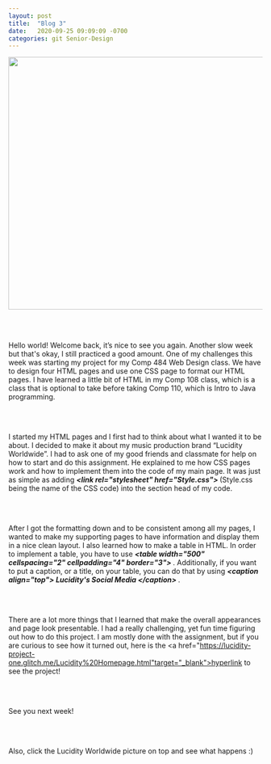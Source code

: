 ```yaml
---
layout: post
title:  "Blog 3"
date:   2020-09-25 09:09:09 -0700
categories: git Senior-Design
---
```

<html>
<style>

body {
background-image: url("https://images.unsplash.com/photo-1502239608882-93b729c6af43?ixlib=rb-1.2.1&ixid=eyJhcHBfaWQiOjEyMDd9&w=1000&q=80");
background-size: cover;
background-color:#C0C0C0;
}
html, body, h1, h2, h3, h4, h5, h6, p {
color:white;
}

</style>

<center> <a href= "https://lucidity-project-one.glitch.me/Lucidity%20Homepage.html" draggable="false" target="_blank"><img src="https://i.imgur.com/Qq7cejw.jpg" draggable="false" height="500" width="900"> </a> </center> 

<br> <br>

<p> Hello world! Welcome back, it’s nice to see you again. Another slow week but that's okay, I still practiced a good amount. One of my challenges this week was starting my project for my Comp 484 Web Design class. We have to design four HTML pages and use one CSS page to format our HTML pages. I have learned a little bit of HTML in my Comp 108 class, which is a class that is optional to take before taking Comp 110, which is Intro to Java programming.  

<br> <br>

I started my HTML pages and I first had to think about what I wanted it to be about. I decided to make it about my music production brand “Lucidity Worldwide”. I had to ask one of my good friends and classmate for help on how to start and do this assignment. He explained to me how CSS pages work and how to implement them into the code of my main page. It was just as simple as adding  <b> <i> &lt;link rel="stylesheet" href="Style.css"&gt; </i> </b> (Style.css being the name of the CSS code) into the section head of my code. 

<br> <br>

After I got the formatting down and to be consistent among all my pages, I wanted to make my supporting pages to have information and display them in a nice clean layout. I also learned how to make a table in HTML. In order to implement a table, you have to use <b> <i> &lt;table width="500" cellspacing="2" cellpadding="4" border="3"&gt; </i> </b>. Additionally, if you want to put a caption, or a title, on your table, you can do that by using  <b> <i> &lt;caption align="top"&gt; Lucidity's Social Media &lt;/caption&gt; </i> </b>.

<br> <br>

There are a lot more things that I learned that make the overall appearances and page look presentable. I had a really challenging, yet fun time figuring out how to do this project. I am mostly done with the assignment, but if you are curious to see how it turned out, here is the <a href="https://lucidity-project-one.glitch.me/Lucidity%20Homepage.html"target="_blank">hyperlink</a> to see the project! 

<br> <br>

See you next week! 

<br> <br>

Also, click the Lucidity Worldwide picture on top and see what happens :)

</p>
</html>

